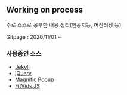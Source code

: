 ## Working on process
주로 스스로 공부한 내용 정리(인공지능, 머신러닝 등)

Gitpage : 2020/11/01 ~ 

### 사용중인 소스
- [Jekyll](http://jekyllrb.com/)
- [jQuery](http://jquery.com/)
- [Magnific Popup](http://dimsemenov.com/plugins/magnific-popup/)
- [FitVids.JS](http://fitvidsjs.com/)
